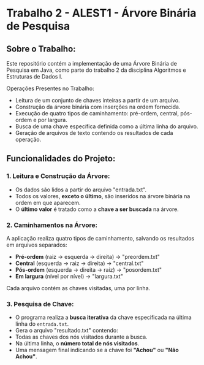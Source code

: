 # Trabalho 2 - ALEST1 - Árvore Binária de Pesquisa

## Sobre o Trabalho:

Este repositório contém a implementação de uma Árvore Binária de Pesquisa em Java, como parte do trabalho 2 da disciplina Algoritmos e Estruturas de Dados I.

Operações Presentes no Trabalho:

- Leitura de um conjunto de chaves inteiras a partir de um arquivo.
- Construção da árvore binária com inserções na ordem fornecida.
- Execução de quatro tipos de caminhamento: pré-ordem, central, pós-ordem e por largura.
- Busca de uma chave específica definida como a última linha do arquivo.
- Geração de arquivos de texto contendo os resultados de cada operação.

## Funcionalidades do Projeto:

### 1. Leitura e Construção da Árvore:

- Os dados são lidos a partir do arquivo "entrada.txt".
- Todos os valores, **exceto o último**, são inseridos na árvore binária na ordem em que aparecem.
- O **último valor** é tratado como a **chave a ser buscada** na árvore.

### 2. Caminhamentos na Árvore:

A aplicação realiza quatro tipos de caminhamento, salvando os resultados em arquivos separados:

- **Pré-ordem** (raiz → esquerda → direita) → "preordem.txt"
- **Central** (esquerda → raiz → direita) → "central.txt"
- **Pós-ordem** (esquerda → direita → raiz) → "posordem.txt"
- **Em largura** (nível por nível) → "largura.txt"

Cada arquivo contém as chaves visitadas, uma por linha.

### 3. Pesquisa de Chave:

- O programa realiza a **busca iterativa** da chave especificada na última linha do `entrada.txt`.
- Gera o arquivo "resultado.txt" contendo:
- Todas as chaves dos nós visitados durante a busca.
- Na última linha, o **número total de nós visitados**.
- Uma mensagem final indicando se a chave foi **"Achou"** ou **"Não Achou"**.
